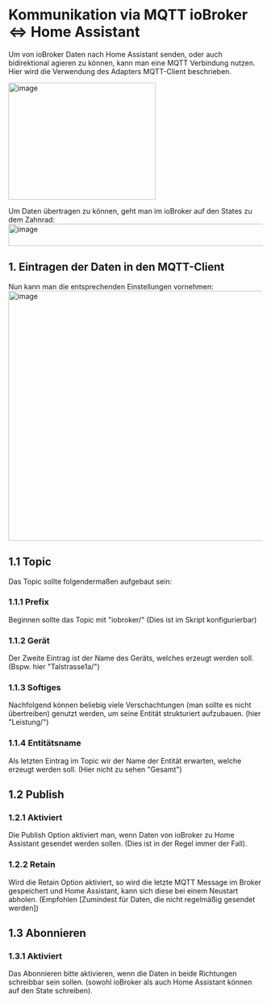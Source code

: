 # Kommunikation via MQTT ioBroker <=> Home Assistant

Um von ioBroker Daten nach Home Assistant senden, oder auch bidirektional agieren zu können, kann man eine MQTT Verbindung nutzen.
Hier wird die Verwendung des Adapters MQTT-Client beschrieben.

<img width="292" height="232" alt="image" src="https://github.com/user-attachments/assets/4a17d4f9-19a8-4b2f-98de-e343bf377838" />

Um Daten übertragen zu können, geht man im ioBroker auf den States zu dem Zahnrad:
<img width="1443" height="44" alt="image" src="https://github.com/user-attachments/assets/edf81ddb-0cb0-4ecf-b8dd-7885c0272746" />

## 1. Eintragen der Daten in den MQTT-Client
Nun kann man die entsprechenden Einstellungen vornehmen:
<img width="1266" height="496" alt="image" src="https://github.com/user-attachments/assets/b786133e-c0cb-46ce-a34d-24d6afb38e22" />

## 1.1 Topic
Das Topic sollte folgendermaßen aufgebaut sein:
### 1.1.1 Prefix
Beginnen sollte das Topic mit "iobroker/" (Dies ist im Skript konfigurierbar)
### 1.1.2 Gerät
Der Zweite Eintrag ist der Name des Geräts, welches erzeugt werden soll. (Bspw. hier "Talstrasse1a/")
### 1.1.3 Softiges
Nachfolgend können beliebig viele Verschachtungen (man sollte es nicht übertreiben) genutzt werden,
um seine Entität strukturiert aufzubauen. (hier "Leistung/")
### 1.1.4 Entitätsname
Als letzten Eintrag im Topic wir der Name der Entität erwarten, welche erzeugt werden soll. (Hier nicht zu sehen "Gesamt")

## 1.2 Publish
### 1.2.1 Aktiviert
Die Publish Option aktiviert man, wenn Daten von ioBroker zu Home Assistant gesendet werden sollen. (Dies ist in der Regel immer der Fall).
### 1.2.2 Retain
Wird die Retain Option aktiviert, so wird die letzte MQTT Message im Broker gespeichert und Home Assistant, kann sich diese bei einem Neustart abholen.
(Empfohlen [Zumindest für Daten, die nicht regelmäßig gesendet werden])

## 1.3 Abonnieren
### 1.3.1 Aktiviert
Das Abonnieren bitte aktivieren, wenn die Daten in beide Richtungen schreibbar sein sollen.
(sowohl ioBroker als auch Home Assistant können auf den State schreiben).
